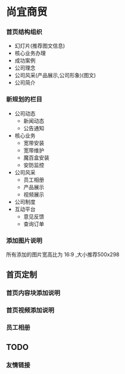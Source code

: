 # 尚宜商贸

###  首页结构组织
- 幻灯片(推荐图文信息)
- 核心业务办理
- 成功案例
- 公司理念
- 公司风采(产品展示,公司形象)(图文)
- 公司简介

###  新规划的栏目
- 公司动态
    - 新闻动态
    - 公告通知
- 核心业务
    - 宽带安装
    - 宽带维护
    - 魔百盒安装
    - 安防监控
- 公司风采
    - 员工相册
    - 产品展示
    - 视频展示
- 公司制度
- 互动平台
    - 意见反馈
    - 查询订单
    
### 添加图片说明
 所有添加的图片宽高比为 16:9 ,大小推荐500x298
 
## 首页定制

### 首页内容块添加说明 

### 首页视频添加说明

### 员工相册

## TODO

### 友情链接 

